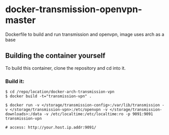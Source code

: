 # docker-transmission-openvpn-master

Dockerfile to build and run transmission and openvpn, image uses arch as a base


## Building the container yourself
To build this container, clone the repository and cd into it.

### Build it:
```
$ cd /repo/location/docker-arch-transmission-vpn
$ docker build -t="transmission-vpn" .
```

```
$ docker run -v </storage/transmission-config>:/var/lib/transmission -v </storage/transmission-vpn>:/etc/openvpn -v </storage/transmission-downloads>:/data -v /etc/localtime:/etc/localtime:ro -p 9091:9091 transmission-vpn

# access: http://your.host.ip.addr:9091/
```
